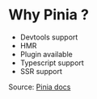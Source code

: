 # Why Pinia ?

- Devtools support
- HMR
- Plugin available
- Typescript support
- SSR support

Source: [Pinia docs](https://pinia.vuejs.org/introduction.html#why-should-i-use-pinia)
